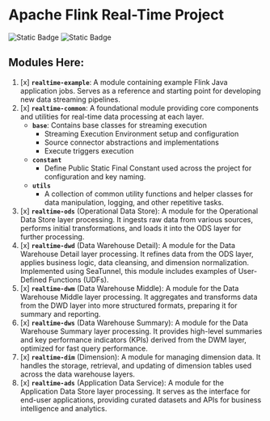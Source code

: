 # Apache Flink Real-Time Project

![Static Badge](https://img.shields.io/badge/Apache-Paimon-blue?logo=apache&logoColor=%23E6526F&labelColor=black)
![Static Badge](https://img.shields.io/badge/Apache-Flink-blue?logo=apache&logoColor=%23E6526F&labelColor=black)

## Modules Here:

1. [x] **`realtime-example`**: A module containing example Flink Java application jobs. Serves as a reference and starting point for developing new data streaming pipelines.
1. [x] **`realtime-common`**: A foundational module providing core components and utilities for real-time data processing at each layer.
   * **`base`**: Contains base classes for streaming execution
     * Streaming Execution Environment setup and configuration
     * Source connector abstractions and implementations
     * Execute triggers execution
   * **`constant`**
     * Define Public Static Final Constant used across the project for configuration and key naming.
   * **`utils`**
     * A collection of common utility functions and helper classes for data manipulation, logging, and other repetitive tasks.
1. [x] **`realtime-ods`** (Operational Data Store): A module for the Operational Data Store layer processing. It ingests raw data from various sources, performs initial transformations, and loads it into the ODS layer for further processing.
1. [x] **`realtime-dwd`** (Data Warehouse Detail): A module for the Data Warehouse Detail layer processing. It refines data from the ODS layer, applies business logic, data cleansing, and dimension normalization. Implemented using SeaTunnel, this module includes examples of User-Defined Functions (UDFs).
1. [x] **`realtime-dwm`** (Data Warehouse Middle): A module for the Data Warehouse Middle layer processing. It aggregates and transforms data from the DWD layer into more structured formats, preparing it for summary and reporting.
1. [x] **`realtime-dws`** (Data Warehouse Summary): A module for the Data Warehouse Summary layer processing. It provides high-level summaries and key performance indicators (KPIs) derived from the DWM layer, optimized for fast query performance.
1. [x] **`realtime-dim`** (Dimension): A module for managing dimension data. It handles the storage, retrieval, and updating of dimension tables used across the data warehouse layers.
1. [x] **`realtime-ads`** (Application Data Service): A module for the Application Data Store layer processing. It serves as the interface for end-user applications, providing curated datasets and APIs for business intelligence and analytics.
